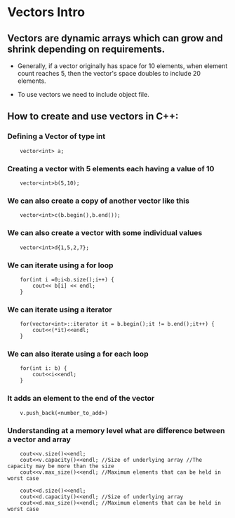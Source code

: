 # Vectors Intro 

## Vectors are dynamic arrays which can grow and shrink depending on requirements.

- Generally, if a vector originally has space for 10 elements, when element count reaches 5, then the vector's space doubles to include 20 elements.

- To use vectors we need to include <vector> object file.

## How to create and use vectors in C++:


### Defining a Vector of type int
		vector<int> a; 

### Creating a vector with 5 elements each having a value of 10
		vector<int>b(5,10); 

### We can also create a copy of another vector like this
		vector<int>c(b.begin(),b.end());

### We can also create a vector with some individual values
		vector<int>d{1,5,2,7};

		
### We can iterate using a for loop
		for(int i =0;i<b.size();i++) {
			cout<< b[i] << endl;	
		}


### We can iterate using a iterator
		for(vector<int>::iterator it = b.begin();it != b.end();it++) {
			cout<<(*it)<<endl;
		}
		
### We can also iterate using a for each loop
		for(int i: b) {
			cout<<i<<endl;
		}

### It adds an element to the end of the vector
		v.push_back(<number_to_add>) 

### Understanding at a memory level what are difference between a vector and array
		cout<<v.size()<<endl;
		cout<<v.capacity()<<endl; //Size of underlying array //The capacity may be more than the size
		cout<<v.max_size()<<endl; //Maximum elements that can be held in worst case
		
		cout<<d.size()<<endl;
		cout<<d.capacity()<<endl; //Size of underlying array
		cout<<d.max_size()<<endl; //Maximum elements that can be held in worst case

